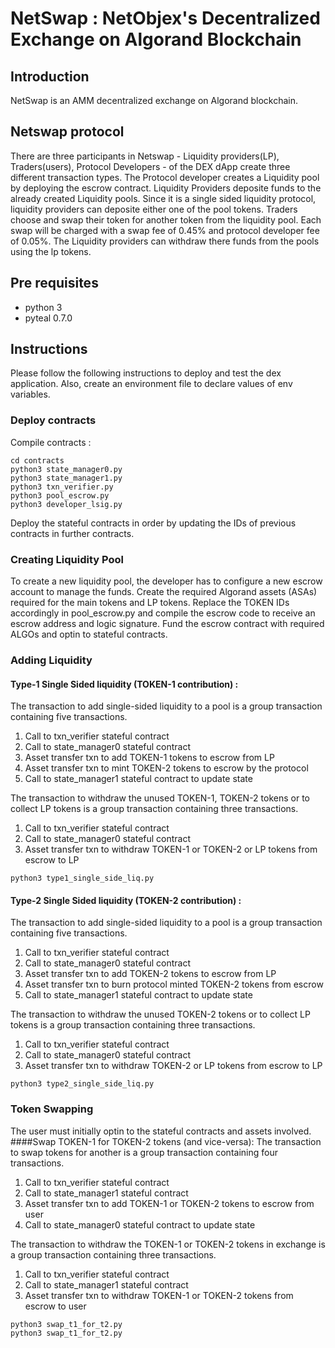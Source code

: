 # NetSwap : NetObjex's Decentralized Exchange on Algorand Blockchain
## Introduction
NetSwap is an AMM decentralized exchange on Algorand blockchain.
## Netswap protocol
There are three participants in Netswap - Liquidity providers(LP), Traders(users), Protocol Developers - of the DEX dApp create three different transaction types. The Protocol developer creates a Liquidity pool by deploying the escrow contract. Liquidity Providers deposite funds to the already created Liquidity pools. Since it is a single sided liquidity protocol, liquidity providers can deposite either one of the pool tokens. Traders choose and swap their token for another token from the liquidity pool. Each swap will be charged with a swap fee of 0.45% and protocol developer fee of 0.05%. The Liquidity providers can withdraw there funds from the pools using the lp tokens.


## Pre requisites
- python 3
- pyteal 0.7.0

## Instructions
Please follow the following instructions to deploy and test the dex application. Also, create an environment file to declare values of env variables. 

### Deploy contracts
Compile contracts :
```
cd contracts
python3 state_manager0.py
python3 state_manager1.py
python3 txn_verifier.py
python3 pool_escrow.py
python3 developer_lsig.py
```
Deploy the stateful contracts in order by updating the IDs of previous contracts in further contracts. 


### Creating Liquidity Pool
To create a new liquidity pool, the developer has to configure a new escrow account to manage the funds. Create the required Algorand assets (ASAs) required for the main tokens and LP tokens. Replace the TOKEN IDs accordingly in pool_escrow.py and compile the escrow code to receive an escrow address and logic signature. Fund the escrow contract with required ALGOs and optin to stateful contracts.


### Adding Liquidity
#### Type-1 Single Sided liquidity (TOKEN-1 contribution) :
The transaction to add single-sided liquidity to a pool is a group transaction containing five transactions. 
1. Call to txn_verifier stateful contract
2. Call to state_manager0 stateful contract
3. Asset transfer txn to add TOKEN-1 tokens to escrow from LP
4. Asset transfer txn to mint TOKEN-2 tokens to escrow by the protocol
5. Call to state_manager1 stateful contract to update state

The transaction to withdraw the unused TOKEN-1, TOKEN-2 tokens or to collect LP tokens is a group transaction containing three transactions. 
1. Call to txn_verifier stateful contract
2. Call to state_manager0 stateful contract
3. Asset transfer txn to withdraw TOKEN-1 or TOKEN-2 or LP tokens from escrow to LP 

```
python3 type1_single_side_liq.py
```

#### Type-2 Single Sided liquidity (TOKEN-2 contribution) :
The transaction to add single-sided liquidity to a pool is a group transaction containing five transactions. 
1. Call to txn_verifier stateful contract
2. Call to state_manager0 stateful contract
3. Asset transfer txn to add TOKEN-2 tokens to escrow from LP
4. Asset transfer txn to burn protocol minted TOKEN-2 tokens from escrow 
5. Call to state_manager1 stateful contract to update state

The transaction to withdraw the unused TOKEN-2 tokens or to collect LP tokens is a group transaction containing three transactions. 
1. Call to txn_verifier stateful contract
2. Call to state_manager0 stateful contract
3. Asset transfer txn to withdraw TOKEN-2 or LP tokens from escrow to LP 

```
python3 type2_single_side_liq.py
```


### Token Swapping
The user must initially optin to the stateful contracts and assets involved.  
####Swap TOKEN-1 for TOKEN-2 tokens (and vice-versa):
The transaction to swap tokens for another is a group transaction containing four transactions. 
1. Call to txn_verifier stateful contract
2. Call to state_manager1 stateful contract
3. Asset transfer txn to add TOKEN-1 or TOKEN-2 tokens to escrow from user
4. Call to state_manager0 stateful contract to update state

The transaction to withdraw the TOKEN-1 or TOKEN-2 tokens in exchange is a group transaction containing three transactions. 
1. Call to txn_verifier stateful contract
2. Call to state_manager1 stateful contract
3. Asset transfer txn to withdraw TOKEN-1 or TOKEN-2 tokens from escrow to user

```
python3 swap_t1_for_t2.py
python3 swap_t1_for_t2.py
```




